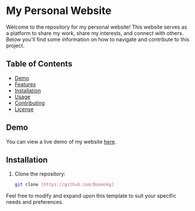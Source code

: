 # My Personal Website

Welcome to the repository for my personal website! This website serves as a platform to share my work, share my interests, and connect with others. Below you'll find some information on how to navigate and contribute to this project.

## Table of Contents

- [Demo](#demo)
- [Features](#features)
- [Installation](#installation)
- [Usage](#usage)
- [Contributing](#contributing)
- [License](#license)

## Demo

You can view a live demo of my website [here](https://www.example.com).


## Installation

1. Clone the repository:

   ```bash
   git clone [https://github.com/Boemokg]
   

Feel free to modify and expand upon this template to suit your specific needs and preferences.
